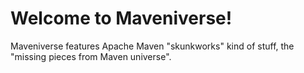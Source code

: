 # Welcome to Maveniverse!

Maveniverse features Apache Maven "skunkworks" kind of stuff, the "missing pieces from Maven universe".
